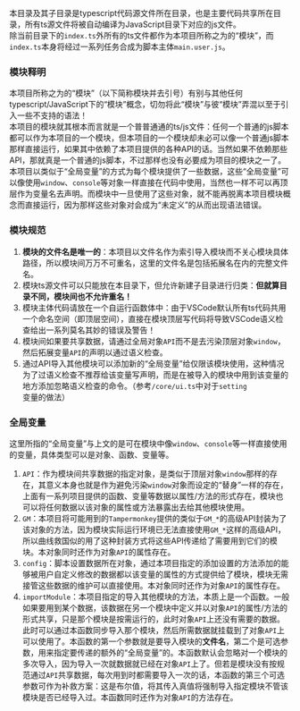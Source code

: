 本目录及其子目录是typescript代码源文件所在目录，也是主要代码共享所在目录，所有ts源文件将被自动编译为JavaScript目录下对应的js文件。  
除当前目录下的`index.ts`外所有的ts文件都作为本项目所称之为的“模块”，而`index.ts`本身将经过一系列任务合成为脚本主体`main.user.js`。

### 模块释明
本项目所称之为的“模块”（以下简称模块并去引号）有别与其他任何typescript/JavaScript下的“模块”概念，切勿将此“模块”与彼“模块”弄混以至于引入一些不支持的语法！  
本项目的模块就其根本而言就是一个普普通通的ts/js文件：任何一个普通的js脚本都可以作为本项目的一个模块，但本项目的一个模块却未必可以像一个普通js脚本那样直接运行，如果其中依赖了本项目提供的各种API的话。当然如果不依赖那些API，那就真是一个普通的js脚本，不过那样也没有必要成为项目的模块之一了。  
本项目以类似于“全局变量”的方式为每个模块提供了一些数据，这些“全局变量”可以像使用`window`、`console`等对象一样直接在代码中使用，当然也一样不可以再顶层作为变量名去声明。而模块中一旦使用了这些对象，就不能再脱离本项目模块概念而直接运行，因为那样这些对象对会成为“未定义”的从而出现语法错误。

### 模块规范
1. **模块的文件名是唯一的**：本项目以文件名作为索引导入模块而不关心模块具体路径，所以模块间万万不可重名，这里的文件名是包括拓展名在内的完整文件名。
2. 模块ts源文件可以只能放在本目录下，但允许新建子目录进行归类：**但就算目录不同，模块间也不允许重名！**
3. 模块主体代码请放在一个自运行函数体中：由于VSCode默认所有ts代码共用一个命名空间（即顶层空间），直接在模块顶层写代码将导致VSCode语义检查给出一系列莫名其妙的错误及警告！  
4. 模块间如果要共享数据，请通过全局对象`API`而不是去污染顶层对象`window`，然后拓展变量`API`的声明以通过语义检查。
5. 通过API导入其他模块可以添加新的“全局变量”给仅限该模块使用，这种情况为了过语义检查不推荐给该变量写声明，而是在被导入的模块中用到该变量的地方添加忽略语义检查的命令。（参考`/core/ui.ts`中对于`setting`变量的做法）

### 全局变量
这里所指的“全局变量”与上文的是可在模块中像`window`、`console`等一样直接使用的变量，具体类型可以是对象、函数、变量等。
1. `API`：作为模块间共享数据的指定对象，是类似于顶层对象`window`那样的存在，其意义本身也就是作为避免污染`window`对象而设定的“替身”一样的存在，上面有一系列项目提供的函数、变量等数据以属性/方法的形式存在，模块也可以将任何数据以该对象的属性或方法暴露出去给其他模块使用。  
2. `GM`：本项目将可能用到的`Tampermonkey`提供的类似于`GM_*`的高级API封装为了该对象的方法，因为模块实际运行环境已无法直接使用`GM_*`这样的高级API，所以曲线救国似的用了这种封装方式将这些API传递给了需要用到它们的模块。本对象同时还作为对象`API`的属性存在。
3. `config`：脚本设置数据所在对象，通过本项目指定的添加设置的方法添加的能够被用户自定义修改的数据都以该变量的属性的方式提供给了模块，模块无需接管这些数据的维护可以直接使用。本对象同时还作为对象`API`的属性存在。
4. `importModule`：本项目指定的导入其他模块的方法，本质上是一个函数。一般如果要用到某个数据，该数据在另一个模块中定义并以对象`API`的属性/方法的形式共享，只是那个模块是按需运行的，此时对象`API`上还没有需要的数据。此时可以通过本函数同步导入那个模块，然后所需数据就挂载到了对象`API`上可以使用了。本函数的第一个参数就是要导入模块的**文件名**，第二个是可选参数，用来指定要传递的额外的“全局变量”的。本函数默认会忽略对一个模块的多次导入，因为导入一次就数据就已经在对象`API`上了。但若是模块没有按规范通过`API`共享数据，每次用到时都需要导入一次的话，本函数的第三个可选参数可作为补救方案：这是布尔值，将其传入真值将强制导入指定模块不管该模块是否已经导入过。本函数同时还作为对象`API`的方法存在。